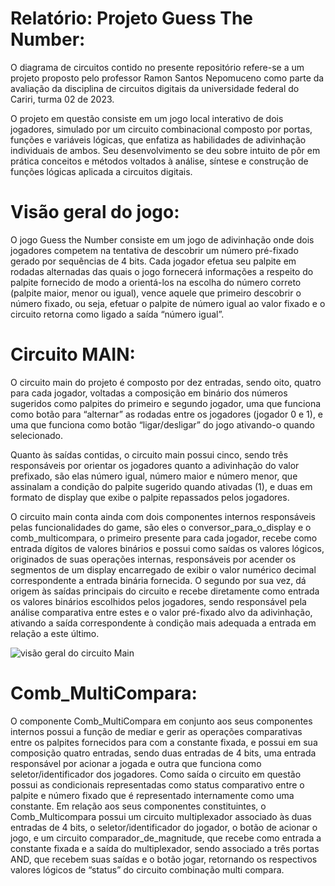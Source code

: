 # Relatório: Projeto Guess The Number:

O diagrama de circuitos contido no presente repositório refere-se a um projeto proposto pelo professor Ramon Santos Nepomuceno como parte da avaliação da disciplina de circuitos digitais da universidade federal do Cariri, turma 02 de 2023. 

O projeto em questão consiste em um jogo local interativo de dois jogadores, simulado por um circuito combinacional composto por portas, funções e variáveis lógicas, que enfatiza as habilidades de adivinhação individuais de ambos. Seu desenvolvimento se deu sobre intuito de pôr em prática conceitos e métodos voltados à análise, síntese e construção de funções lógicas aplicada a circuitos digitais.

# Visão geral do jogo:

O jogo Guess the Number consiste em um jogo de adivinhação onde dois jogadores competem na tentativa de descobrir um número pré-fixado gerado por sequências de 4 bits. Cada jogador efetua seu palpite em rodadas alternadas das quais o jogo fornecerá informações a respeito do palpite fornecido de modo a orientá-los na escolha do número correto (palpite maior, menor ou igual), vence aquele que primeiro descobrir o número fixado, ou seja, efetuar o palpite de número igual ao valor fixado e o circuito retorna como ligado a saída “número igual”.

# Circuito MAIN:

O circuito main do projeto é composto por dez entradas, sendo oito, quatro para cada jogador, voltadas a composição em binário dos números sugeridos como palpites do primeiro e segundo jogador, uma que funciona como botão para “alternar” as rodadas entre os jogadores (jogador 0 e 1), e uma que funciona como botão “ligar/desligar” do jogo ativando-o quando selecionado. 

Quanto às saídas contidas, o circuito main possui cinco, sendo três responsáveis por orientar os jogadores quanto a adivinhação do valor prefixado, são elas número igual, número maior e número menor, que assinalam a condição do palpite sugerido quando ativadas (1), e duas em formato de display que exibe o palpite repassados pelos jogadores.

O circuito main conta ainda com dois componentes internos responsáveis pelas funcionalidades do game, são eles o conversor_para_o_display e o comb_multicompara, o primeiro presente para cada jogador, recebe como entrada dígitos de valores binários e possui como saídas os valores lógicos, originados de suas operações internas, responsáveis por acender os segmentos de um display encarregado de exibir o valor numérico decimal correspondente a entrada binária fornecida. O segundo por sua vez, dá origem às saídas principais do circuito e recebe diretamente como entrada os valores binários escolhidos pelos jogadores, sendo responsável pela análise comparativa entre estes e o valor pré-fixado alvo da adivinhação, ativando a saída correspondente à condição mais adequada a entrada em relação a este último.

![visão geral do circuito Main](https://github.com/Marcondes-Amarante/circuitos-digitais/assets/117780345/ce90b9a5-a3a9-4987-8c54-d81ec997c15a)

# Comb_MultiCompara:

O componente Comb_MultiCompara em conjunto aos seus componentes internos possui a função de mediar e gerir as operações comparativas entre os palpites fornecidos para com a constante fixada, e possui em sua composição quatro entradas, sendo duas entradas de 4 bits, uma entrada responsável por acionar a jogada e outra que funciona como seletor/identificador dos jogadores. Como saída o circuito em questão possui as condicionais representadas como status comparativo entre o palpite e número fixado que é representado internamente como uma constante. 
Em relação aos seus componentes constituintes, o Comb_Multicompara possui um circuito multiplexador associado às duas entradas de 4 bits, o seletor/identificador do jogador, o botão de acionar o jogo,  e um circuito comparador_de_magnitude, que recebe como entrada a constante fixada e a saída do multiplexador, sendo associado a três portas AND, que recebem suas saídas e o botão jogar, retornando os respectivos valores lógicos de “status” do circuito combinação multi compara.
